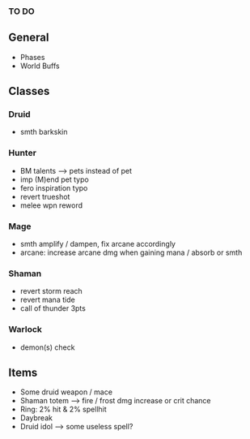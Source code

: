 ### TO DO

## General

- Phases
- World Buffs

## Classes

### Druid
- smth barkskin

### Hunter
- BM talents --> pets instead of pet
- imp (M)end pet typo
- fero inspiration typo
- revert trueshot
- melee wpn reword

### Mage
- smth amplify / dampen, fix arcane accordingly
- arcane: increase arcane dmg when gaining mana / absorb or smth

### Shaman
- revert storm reach
- revert mana tide
- call of thunder 3pts

### Warlock
- demon(s) check

## Items

- Some druid weapon / mace
- Shaman totem --> fire / frost dmg increase or crit chance
- Ring: 2% hit & 2% spellhit
- Daybreak
- Druid idol --> some useless spell?

